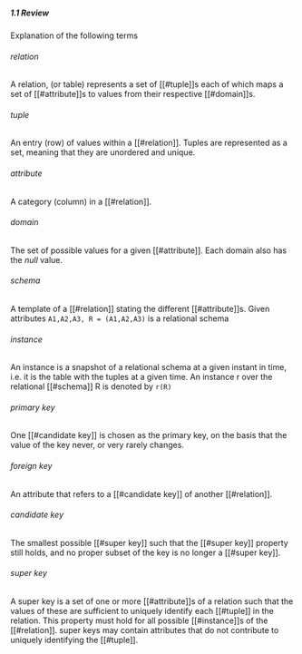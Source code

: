 

##### 1.1 Review
Explanation of the following terms
###### relation
A relation, (or table) represents a  set of [[#tuple]]s each of which maps a set of [[#attribute]]s to values from their respective [[#domain]]s.
###### tuple
An entry (row) of values within a [[#relation]]. Tuples are represented as a set, meaning that they are unordered and unique. 
###### attribute
A category (column) in a [[#relation]]. 
###### domain
The set of possible values for a given [[#attribute]]. Each domain also has the _null_ value. 
###### schema
A template of a [[#relation]] stating the different [[#attribute]]s. 
Given attributes `A1,A2,A3, R = (A1,A2,A3)` is a relational schema
###### instance
An instance is a snapshot of a relational schema at a given instant in time, i.e. it is the table with the tuples at a given time.
An instance r over the relational [[#schema]] R is denoted by `r(R)` 
###### primary key
One [[#candidate key]] is chosen as the primary key, on the basis that the value of the key never, or very rarely changes.
###### foreign key
An attribute that refers to a [[#candidate key]] of another [[#relation]].
###### candidate key
The smallest possible [[#super key]] such that the [[#super key]] property still holds, and no proper subset of the key is no longer a [[#super key]].
###### super key
A super key is a set of one or more [[#attribute]]s of a relation such that the values of these are sufficient to uniquely identify each [[#tuple]] in the relation. This property must hold for all possible [[#instance]]s of the [[#relation]]. super keys may contain attributes that do not contribute to uniquely identifying the [[#tuple]].